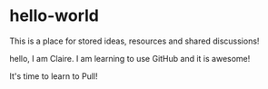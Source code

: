 # hello-world
This is a place for stored ideas, resources and shared discussions!

hello,  I am Claire. I am learning to use GitHub and it is awesome!

It's time to learn to Pull!
